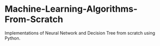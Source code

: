 # Machine-Learning-Algorithms-From-Scratch
Implementations of Neural Network and Decision Tree from scratch using Python. 


